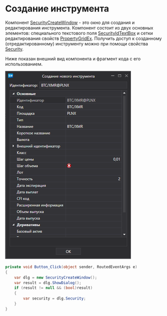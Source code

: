 # Создание инструмента

Компонент [SecurityCreateWindow](xref:StockSharp.Xaml.SecurityCreateWindow) \- это окно для создания и редактирования инструмента. Компонент состоит из двух основных элементов: специального текстового поля [SecurityIdTextBox](xref:StockSharp.Xaml.SecurityIdTextBox) и сетки редактирования свойств [PropertyGridEx](xref:StockSharp.Xaml.PropertyGrid.PropertyGridEx). Получить доступ к созданному (отредактированному) инструменту можно при помощи свойства [Security](xref:StockSharp.Xaml.SecurityCreateWindow.Security). 

Ниже показан внешний вид компонента и фрагмент кода с его использованием. 

![Gui SecurityCreateWindow](../images/Gui_SecurityCreateWindow.png)

```cs
private void Button_Click(object sender, RoutedEventArgs e)
{
    var dlg = new SecurityCreateWindow();
    var result = dlg.ShowDialog();
    if (result != null && (bool)result)
    {
        var security = dlg.Security;
    }
}
	
```
